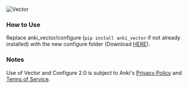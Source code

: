 ![Vector](https://github.com/AEP-Vision/Icelite/blob/main/cdn/img/config2.png)

### How to Use
Replace anki_vector/configure (``pip install anki_vector`` if not already installed) with the new configure folder (Download [HERE](https://github.com/AEP-Vision/New-Vector-SDK/archive/refs/heads/master.zip)).

### Notes
Use of Vector and Configure 2.0 is subject to Anki's [Privacy Policy](https://anki.bot/policies/privacy-policy) and [Terms of Service](https://anki.bot/policies/terms-of-service).
